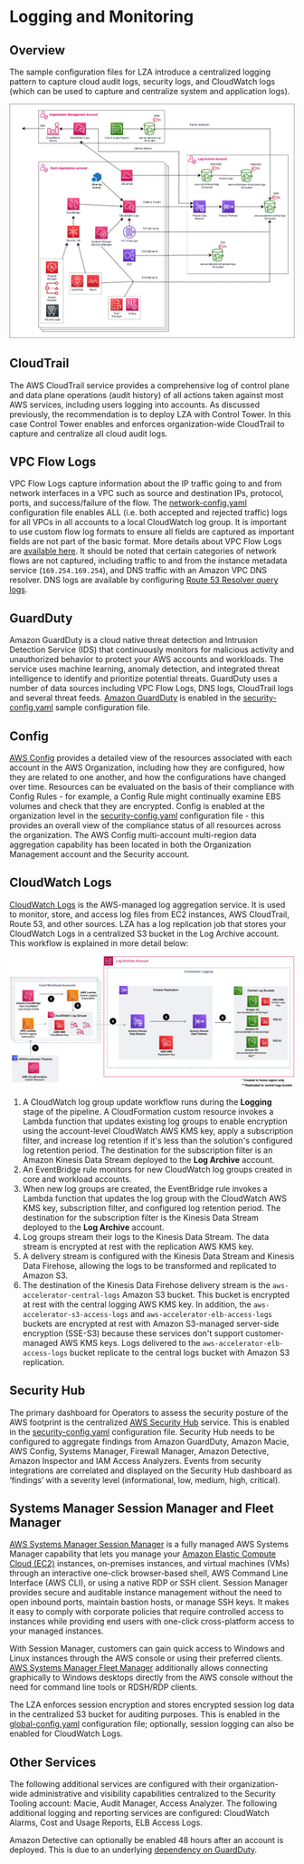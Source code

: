 # Logging and Monitoring

## Overview

The sample configuration files for LZA introduce a centralized logging pattern to capture cloud audit logs, security logs, and CloudWatch logs (which can be used to capture and centralize system and application logs).

![Centralized Logging](./images/lza-centralized-logging.png "Centralized Logging")

## CloudTrail

The AWS CloudTrail service provides a comprehensive log of control plane and data plane operations (audit history) of all actions taken against most AWS services, including users logging into accounts. As discussed previously, the recommendation is to deploy LZA with Control Tower. In this case Control Tower enables and enforces organization-wide CloudTrail to capture and centralize all cloud audit logs.

## VPC Flow Logs

VPC Flow Logs capture information about the IP traffic going to and from network interfaces in a VPC such as source and destination IPs, protocol, ports, and success/failure of the flow. The [network-config.yaml](https://github.com/awslabs/landing-zone-accelerator-on-aws/blob/main/reference/sample-configurations/lza-sample-config/network-config.yaml) configuration file enables ALL (i.e. both accepted and rejected traffic) logs for all VPCs in all accounts to a local CloudWatch log group. It is important to use custom flow log formats to ensure all fields are captured as important fields are not part of the basic format. More details about VPC Flow Logs are [available here](https://docs.aws.amazon.com/vpc/latest/userguide/flow-logs.html).
It should be noted that certain categories of network flows are not captured, including traffic to and from the instance metadata service (`169.254.169.254`), and DNS traffic with an Amazon VPC DNS resolver. DNS logs are available by configuring [Route 53 Resolver query logs](https://awslabs.github.io/landing-zone-accelerator-on-aws/classes/_aws_accelerator_config.ResolverConfig.html#queryLogs).

## GuardDuty

Amazon GuardDuty is a cloud native threat detection and Intrusion Detection Service (IDS) that continuously monitors for malicious activity and unauthorized behavior to protect your AWS accounts and workloads. The service uses machine learning, anomaly detection, and integrated threat intelligence to identify and prioritize potential threats. GuardDuty uses a number of data sources including VPC Flow Logs, DNS logs, CloudTrail logs and several threat feeds. [Amazon GuardDuty](https://aws.amazon.com/guardduty/) is enabled in the [security-config.yaml](https://github.com/awslabs/landing-zone-accelerator-on-aws/blob/main/reference/sample-configurations/lza-sample-config/security-config.yaml) sample configuration file.

## Config

[AWS Config](https://docs.aws.amazon.com/config/latest/developerguide/WhatIsConfig.html) provides a detailed view of the resources associated with each account in the AWS Organization, including how they are configured, how they are related to one another, and how the configurations have changed over time. Resources can be evaluated on the basis of their compliance with Config Rules - for example, a Config Rule might continually examine EBS volumes and check that they are encrypted.
Config is enabled at the organization level in the [security-config.yaml](https://github.com/awslabs/landing-zone-accelerator-on-aws/blob/main/reference/sample-configurations/lza-sample-config/security-config.yaml) configuration file - this provides an overall view of the compliance status of all resources across the organization. The AWS Config multi-account multi-region data aggregation capability has been located in both the Organization Management account and the Security account.

## CloudWatch Logs

[CloudWatch Logs](https://docs.aws.amazon.com/AmazonCloudWatch/latest/logs/WhatIsCloudWatchLogs.html) is the AWS-managed log aggregation service. It is used to monitor, store, and access log files from EC2 instances, AWS CloudTrail, Route 53, and other sources. LZA has a log replication job that stores your CloudWatch Logs in a centralized S3 bucket in the Log Archive account. This workflow is explained in more detail below:

![Cloudwatch Logs](./images/cloudwatch_logs.jpg "Cloudwatch Logs")

1. A CloudWatch log group update workflow runs during the **Logging** stage of the pipeline. A CloudFormation custom resource invokes a Lambda function that updates existing log groups to enable encryption using the account-level CloudWatch AWS KMS key, apply a subscription filter, and increase log retention if it's less than the solution's configured log retention period. The destination for the subscription filter is an Amazon Kinesis Data Stream deployed to the **Log Archive** account.
2. An EventBridge rule monitors for new CloudWatch log groups created in core and workload accounts.
3. When new log groups are created, the EventBridge rule invokes a Lambda function that updates the log group with the CloudWatch AWS KMS key, subscription filter, and configured log retention period. The destination for the subscription filter is the Kinesis Data Stream deployed to the **Log Archive** account.
4. Log groups stream their logs to the Kinesis Data Stream. The data stream is encrypted at rest with the replication AWS KMS key.
5. A delivery stream is configured with the Kinesis Data Stream and Kinesis Data Firehose, allowing the logs to be transformed and replicated to Amazon S3.
6. The destination of the Kinesis Data Firehose delivery stream is the `aws-accelerator-central-logs` Amazon S3 bucket. This bucket is encrypted at rest with the central logging AWS KMS key. In addition, the `aws-accelerator-s3-access-logs` and `aws-accelerator-elb-access-logs` buckets are encrypted at rest with Amazon S3-managed server-side encryption (SSE-S3) because these services don't support customer-managed AWS KMS keys. Logs delivered to the `aws-accelerator-elb-access-logs` bucket replicate to the central logs bucket with Amazon S3 replication.

## Security Hub

The primary dashboard for Operators to assess the security posture of the AWS footprint is the centralized [AWS Security Hub](https://aws.amazon.com/security-hub/) service. This is enabled in the [security-config.yaml](https://github.com/awslabs/landing-zone-accelerator-on-aws/blob/main/reference/sample-configurations/lza-sample-config/security-config.yaml) configuration file. Security Hub needs to be configured to aggregate findings from Amazon GuardDuty, Amazon Macie, AWS Config, Systems Manager, Firewall Manager, Amazon Detective, Amazon Inspector and IAM Access Analyzers. Events from security integrations are correlated and displayed on the Security Hub dashboard as ‘findings’ with a severity level (informational, low, medium, high, critical).

## Systems Manager Session Manager and Fleet Manager

[AWS Systems Manager Session Manager](https://docs.aws.amazon.com/systems-manager/latest/userguide/session-manager.html) is a fully managed AWS Systems Manager capability that lets you manage your [Amazon Elastic Compute Cloud (EC2)](https://aws.amazon.com/ec2/) instances, on-premises instances, and virtual machines (VMs) through an interactive one-click browser-based shell, AWS Command Line Interface (AWS CLI), or using a native RDP or SSH client. Session Manager provides secure and auditable instance management without the need to open inbound ports, maintain bastion hosts, or manage SSH keys. It makes it easy to comply with corporate policies that require controlled access to instances while providing end users with one-click cross-platform access to your managed instances.

With Session Manager, customers can gain quick access to Windows and Linux instances through the AWS console or using their preferred clients. [AWS Systems Manager Fleet Manager](https://docs.aws.amazon.com/systems-manager/latest/userguide/fleet.html) additionally allows connecting graphically to Windows desktops directly from the AWS console without the need for command line tools or RDSH/RDP clients.

The LZA enforces session encryption and stores encrypted session log data in the centralized S3 bucket for auditing purposes. This is enabled in the [global-config.yaml](https://github.com/awslabs/landing-zone-accelerator-on-aws/blob/main/reference/sample-configurations/lza-sample-config/global-config.yaml) configuration file; optionally, session logging can also be enabled for CloudWatch Logs.

## Other Services

The following additional services are configured with their organization-wide administrative and visibility capabilities centralized to the Security Tooling account: Macie, Audit Manager, Access Analyzer. The following additional logging and reporting services are configured: CloudWatch Alarms, Cost and Usage Reports, ELB Access Logs.

Amazon Detective can optionally be enabled 48 hours after an account is deployed. This is due to an underlying [dependency on GuardDuty](https://docs.aws.amazon.com/detective/latest/adminguide/detective-prerequisites.html).